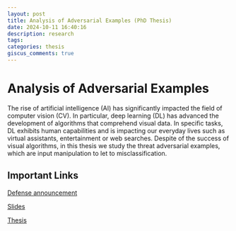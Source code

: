 ```yaml
---
layout: post
title: Analysis of Adversarial Examples (PhD Thesis)
date: 2024-10-11 16:40:16
description: research
tags: 
categories: thesis
giscus_comments: true
---
```


# Analysis of Adversarial Examples

The rise of artificial intelligence (AI) has significantly impacted the field of computer vision (CV). In particular, deep learning (DL) has advanced the development of algorithms that comprehend visual data. In specific tasks, DL exhibits human capabilities and is impacting our everyday lives such as virtual assistants, entertainment or web searches. Despite of the success of visual algorithms, in this thesis we study the threat adversarial examples, which are input manipulation to let to misclassification.


## Important Links 

[Defense announcement](https://www.mathinf.uni-heidelberg.de/en/thesis-defenses/analysis-of-adversarial-examples-2024-07-30)

[Slides](https://drive.google.com/file/d/1tgZ5exAoadPo64Rd4rc7cAEjTGCuQi63/view?usp=sharing)

[Thesis](https://archiv.ub.uni-heidelberg.de/volltextserver/35211/1/main.pdf)
